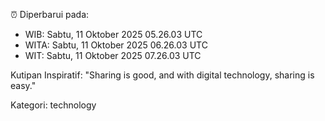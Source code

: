 ⏰ Diperbarui pada:
- WIB: Sabtu, 11 Oktober 2025 05.26.03 UTC
- WITA: Sabtu, 11 Oktober 2025 06.26.03 UTC
- WIT: Sabtu, 11 Oktober 2025 07.26.03 UTC

Kutipan Inspiratif:
"Sharing is good, and with digital technology, sharing is easy."


Kategori: technology

